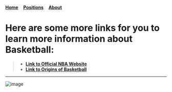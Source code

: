 [**Home**](README.md) 
&nbsp; &nbsp;[**Positions**](positions.md)
&nbsp; &nbsp;[**About**](about.md)

# Here are some more links for you to learn more information about Basketball:
> - [**Link to Official NBA Website**](https://www.nba.com)
> - [**Link to Origins of Basketball**](https://springfield.edu/where-basketball-was-invented-the-birthplace-of-basketball#:~:text=The%20Birthplace%20of%20Basketball,know%20it%20to%20be%20today.)

-----
![image](https://upload.wikimedia.org/wikipedia/commons/c/c9/2018-03-11_Basketball%2C_easyCredit_Basketball-Bundesliga%2C_Rockets_-_MHP_Riesen_Ludwigsburg_StP_2084_by_Stepro.jpg "basketball")
